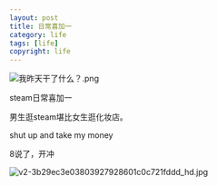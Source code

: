 ```yaml
---
layout: post
title: 日常喜加一
category: life
tags: [life]
copyright: life
---
```


![我昨天干了什么？.png][2]

steam日常喜加一

男生逛steam堪比女生逛化妆店。

shut up and take my money

8说了，开冲

![v2-3b29ec3e03803927928601c0c721fddd_hd.jpg][1]



  [1]: https://niaobulashi.com/usr/uploads/2019/03/3846328606.jpg
  [2]: https://niaobulashi.com/usr/uploads/2019/01/826484680.png